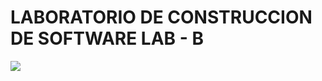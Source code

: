 # LABORATORIO DE CONSTRUCCION DE SOFTWARE LAB - B

![](https://addcontrol.com.mx/wp-content/themes/addcontrol/includes/images/que_es_diagrama.png)
